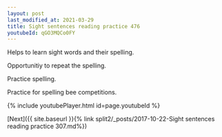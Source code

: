 ```yaml
---
layout: post
last_modified_at: 2021-03-29
title: Sight sentences reading practice 476
youtubeId: qGO3MQCo0FY
---
```

 
 
Helps to learn sight words and their spelling.

Opportunitiy to repeat the spelling. 

Practice spelling. 
 
Practice for spelling bee competitions. 
 
{% include youtubePlayer.html id=page.youtubeId %}
 
 

[Next]({{ site.baseurl }}{% link  split2/_posts/2017-10-22-Sight sentences reading practice 307.md%})
 
